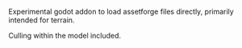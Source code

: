 Experimental godot addon to load assetforge files directly, primarily intended for terrain.

Culling within the model included.